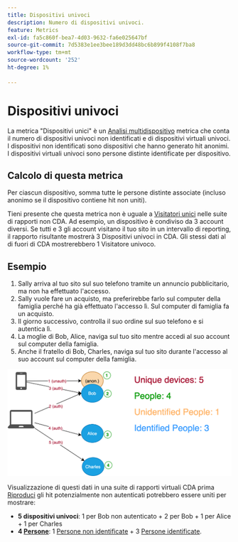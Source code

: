 ```yaml
---
title: Dispositivi univoci
description: Numero di dispositivi univoci.
feature: Metrics
exl-id: fa5c860f-bea7-4d03-9632-fa6e025647bf
source-git-commit: 7d5383e1ee3bee189d3dd48bc6b899f4108f7ba8
workflow-type: tm+mt
source-wordcount: '252'
ht-degree: 1%

---
```


# Dispositivi univoci

La metrica &quot;Dispositivi unici&quot; è un [Analisi multidispositivo](../cda/overview.md) metrica che conta il numero di dispositivi univoci non identificati e di dispositivi virtuali univoci. I dispositivi non identificati sono dispositivi che hanno generato hit anonimi. I dispositivi virtuali univoci sono persone distinte identificate per dispositivo.

## Calcolo di questa metrica

Per ciascun dispositivo, somma tutte le persone distinte associate (incluso anonimo se il dispositivo contiene hit non uniti).

Tieni presente che questa metrica non è uguale a [Visitatori unici](unique-visitors.md) nelle suite di rapporti non CDA. Ad esempio, un dispositivo è condiviso da 3 account diversi. Se tutti e 3 gli account visitano il tuo sito in un intervallo di reporting, il rapporto risultante mostrerà 3 Dispositivi univoci in CDA. Gli stessi dati al di fuori di CDA mostrerebbero 1 Visitatore univoco.

## Esempio

1. Sally arriva al tuo sito sul suo telefono tramite un annuncio pubblicitario, ma non ha effettuato l&#39;accesso.
1. Sally vuole fare un acquisto, ma preferirebbe farlo sul computer della famiglia perché ha già effettuato l&#39;accesso lì. Sul computer di famiglia fa un acquisto.
1. Il giorno successivo, controlla il suo ordine sul suo telefono e si autentica lì.
1. La moglie di Bob, Alice, naviga sul tuo sito mentre accedi al suo account sul computer della famiglia.
1. Anche il fratello di Bob, Charles, naviga sul tuo sito durante l&#39;accesso al suo account sul computer della famiglia.

![Conteggio dispositivi univoci](/help/components/metrics/assets/Unique_Devices_Count.png)

Visualizzazione di questi dati in una suite di rapporti virtuali CDA prima [Riproduci](/help/components/cda/replay.md) gli hit potenzialmente non autenticati potrebbero essere uniti per mostrare:

* **5 dispositivi univoci**: 1 per Bob non autenticato + 2 per Bob + 1 per Alice + 1 per Charles
* **4 [Persone](people.md)**: 1 [Persone non identificate](unidentified-people.md) + 3 [Persone identificate](identified-people.md).

